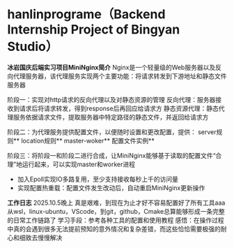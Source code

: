 # hanlinprograme（Backend Internship Project of Bingyan Studio）

**冰岩国庆后端实习项目MiniNginx简介**
Nginx是一个轻量级的Web服务器以及反向代理服务器，该代理服务实现两个主要功能：将请求转发到下游地址和静态文件服务器

阶段一：实现对http请求的反向代理以及对静态资源的管理
反向代理：服务器接收到请求后将请求转发，得到response后再回应给请求方
静态资源代理：静态代理服务依据请求文件，提取服务器中特定路径的静态文件，并返回给请求方

阶段二：为代理服务提供配置文件，以便随时设置和更改配置，提供：
server规则**
location规则**
master-woker**
配置文件实例**

阶段三：将阶段一和阶段二进行合成，让MiniNginx能够基于读取的配置文件“合理”地运行起来，可以实现master和worker进程
- 加入Epoll实现IO多路复用，至少支持接收每秒上千的访问量
- 实现配置热重载：配置文件发生改动后，自动重启MiniNginx更新操作

**工作日志**
2025.10.5晚上
真是艰难，到现在为止才好不容易配置好了所有工具aaa
从wsl，linux-ubuntu，VScode，到git，github，Cmake总算能够形成一条完整的日常工作链路了
学习手段：参考各种工具的配置和使用教程
感悟：在操作过程中真的会遇到很多无法提前预知的意外情况和复杂差错，而这些恰恰需要极强的耐心和细致去慢慢解决